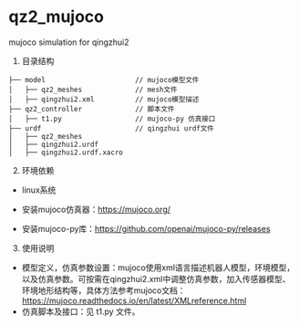 # qz2_mujoco
mujoco simulation for qingzhui2

1. 目录结构

```
├── model                      // mujoco模型文件
│   ├── qz2_meshes             // mesh文件
│   ├── qingzhui2.xml          // mujoco模型描述
├── qz2_controller             // 脚本文件
│   ├── t1.py                  // mujoco-py 仿真接口
├── urdf                       // qingzhui urdf文件
│   ├── qz2_meshes
│   ├── qingzhui2.urdf
│   ├── qingzhui2.urdf.xacro
```

2. 环境依赖

* linux系统

* 安装mujoco仿真器：https://mujoco.org/
* 安装mujoco-py库：https://github.com/openai/mujoco-py/releases

3. 使用说明

* 模型定义，仿真参数设置：mujoco使用xml语言描述机器人模型，环境模型，以及仿真参数。可按需在qingzhui2.xml中调整仿真参数，加入传感器模型、环境地形结构等，具体方法参考mujoco文档：https://mujoco.readthedocs.io/en/latest/XMLreference.html
* 仿真脚本及接口：见 t1.py 文件。
